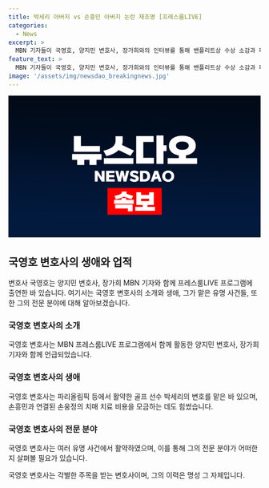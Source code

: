 ```yaml
---
title: 박세리 아버지 vs 손흥민 아버지 논란 재조명 [프레스룸LIVE]
categories:
  - News
excerpt: >
  MBN 기자들이 국영호, 양지민 변호사, 장가희와의 인터뷰를 통해 밴플리트상 수상 소감과 파리올림픽 관련 이야기를 전한다. 또한, 골프선수 박세리의 눈물의 회견과 해설위원으로 활약하는 손웅정의 이야기, 손흥민의 팬서비스, 그리고 치매와 관련된 숟가락 캠페인에 대해 다뤄진다.
feature_text: >
  MBN 기자들이 국영호, 양지민 변호사, 장가희와의 인터뷰를 통해 밴플리트상 수상 소감과 파리올림픽 관련 이야기를 전한다. 또한, 골프선수 박세리의 눈물의 회견과 해설위원으로 활약하는 손웅정의 이야기, 손흥민의 팬서비스, 그리고 치매와 관련된 숟가락 캠페인에 대해 다뤄진다.
image: '/assets/img/newsdao_breakingnews.jpg'
---
```


<p><img src="/assets/img/newsdao_breakingnews.jpg" alt="pcversion 속보" /></p>

<h2>국영호 변호사의 생애와 업적</h2>

<p>변호사 국영호는 양지민 변호사, 장가희 MBN 기자와 함께 프레스룸LIVE 프로그램에 출연한 바 있습니다. 여기서는 국영호 변호사의 소개와 생애, 그가 맡은 유명 사건들, 또한 그의 전문 분야에 대해 알아보겠습니다. </p>

<h3>국영호 변호사의 소개</h3>

<p>국영호 변호사는 MBN 프레스룸LIVE 프로그램에서 함께 활동한 양지민 변호사, 장가희 기자와 함께 언급되었습니다. </p>

<h3>국영호 변호사의 생애</h3>

<p>국영호 변호사는 파리올림픽 등에서 활약한 골프 선수 박세리의 변호를 맡은 바 있으며, 손흥민과 연결된 손웅정의 치매 치료 비용을 모금하는 데도 힘썼습니다. </p>

<h3>국영호 변호사의 전문 분야</h3>

<p>국영호 변호사는 여러 유명 사건에서 활약하였으며, 이를 통해 그의 전문 분야가 어떠한지 살펴볼 필요가 있습니다. </p>

<p>국영호 변호사는 각별한 주목을 받는 변호사이며, 그의 이력은 명성 그 자체입니다.</p>

